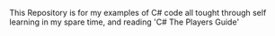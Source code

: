 This Repository is for my examples of C# code all tought through self learning in my spare time, and reading 'C# The Players Guide' 
